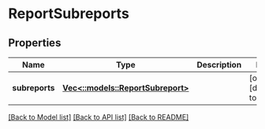 # ReportSubreports

## Properties
Name | Type | Description | Notes
------------ | ------------- | ------------- | -------------
**subreports** | [**Vec<::models::ReportSubreport>**](ReportSubreport.md) |  | [optional] [default to null]

[[Back to Model list]](../README.md#documentation-for-models) [[Back to API list]](../README.md#documentation-for-api-endpoints) [[Back to README]](../README.md)


